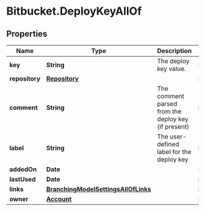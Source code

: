 # Bitbucket.DeployKeyAllOf

## Properties

Name | Type | Description | Notes
------------ | ------------- | ------------- | -------------
**key** | **String** | The deploy key value. | [optional] 
**repository** | [**Repository**](Repository.md) |  | [optional] 
**comment** | **String** | The comment parsed from the deploy key (if present) | [optional] 
**label** | **String** | The user-defined label for the deploy key | [optional] 
**addedOn** | **Date** |  | [optional] 
**lastUsed** | **Date** |  | [optional] 
**links** | [**BranchingModelSettingsAllOfLinks**](BranchingModelSettingsAllOfLinks.md) |  | [optional] 
**owner** | [**Account**](Account.md) |  | [optional] 


